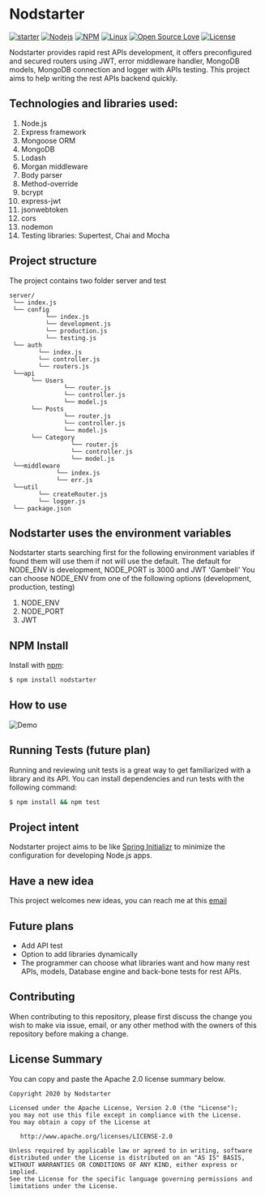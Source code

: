 # Nodstarter

[![starter](https://img.shields.io/static/v1?label=node&message=starter&color=blue&style=flat)](https://www.npmjs.com/package/nodstarter)
[![Nodejs](https://img.shields.io/static/v1?label=Node&message=js&color=orange&style=flat)](https://www.npmjs.com/package/nodstarter)
[![NPM](https://img.shields.io/static/v1?label=npm&message=6.14.2&color=pink&style=flat)](https://www.npmjs.com/package/nodstarter)
[![Linux](https://img.shields.io/static/v1?label=Linux&message=pass&color=green&style=flat)](https://www.npmjs.com/package/nodstarter)
[![Open Source Love](https://badges.frapsoft.com/os/v1/open-source.svg?v=103)](https://www.npmjs.com/package/nodstarter)
[![License](https://img.shields.io/static/v1?label=license&message=Apache2&color=tan&style=flat)](https://www.npmjs.com/package/nodstarter)

Nodstarter provides rapid rest APIs development, it offers preconfigured and secured routers using JWT, error middleware handler, MongoDB models, MongoDB connection and logger with APIs testing.
This project aims to help writing the rest APIs backend quickly.

## Technologies and libraries used:
1. Node.js
2. Express framework
3. Mongoose ORM
4. MongoDB
5. Lodash
6. Morgan middleware
7. Body parser
8. Method-override
9. bcrypt
10. express-jwt
11. jsonwebtoken
12. cors
13. nodemon
14. Testing libraries: Supertest, Chai and Mocha

## Project structure
The project contains two folder server and test

```
server/
 └── index.js
 └── config
          └── index.js
          └── development.js
          └── production.js
          └── testing.js
 └── auth
        └── index.js
        └── controller.js
        └── routers.js
 └──api
      └── Users
               └── router.js
               └── controller.js
               └── model.js
      └── Posts
               └── router.js
               └── controller.js
               └── model.js
      └── Category
                 └── router.js
                 └── controller.js
                 └── model.js
 └──middleware
             └── index.js
             └── err.js
 └──util
        └── createRouter.js
        └── logger.js
 └── package.json
```

## Nodstarter uses the environment variables

Nodstarter starts searching first for the following environment variables if found them will use them if not will use the default. The default for NODE_ENV is development, NODE_PORT is 3000 and JWT 'Gambell'
You can choose NODE_ENV from one of the following options (development, production, testing)

1. NODE_ENV
2. NODE_PORT
3. JWT

## NPM Install

Install with [npm](https://www.npmjs.com/):

```sh
$ npm install nodstarter
```

## How to use

![Demo](https://github.com/ahmadmoawad/nodstarter/raw/develop/asset/demo.gif)


## Running Tests (future plan)

Running and reviewing unit tests is a great way to get familiarized with a library and its API. You can install dependencies and run tests with the following command:

```sh
$ npm install && npm test
```


## Project intent
Nodstarter project aims to be like <a href="https://start.spring.io/">Spring Initializr</a> to minimize the configuration for developing Node.js apps.

## Have a new idea
This project welcomes new ideas, you can reach me at this <a href="mailto:ahmadmoawad2@yahoo.com">email</a>

## Future plans
- Add API test
- Option to add libraries dynamically
- The programmer can choose what libraries want and how many rest APIs, models, Database engine and back-bone tests for rest APIs.


## Contributing

When contributing to this repository, please first discuss the change you wish to make via issue,
email, or any other method with the owners of this repository before making a change. 

## License Summary

You can copy and paste the Apache 2.0 license summary below.

```
Copyright 2020 by Nodstarter

Licensed under the Apache License, Version 2.0 (the "License");
you may not use this file except in compliance with the License.
You may obtain a copy of the License at

   http://www.apache.org/licenses/LICENSE-2.0

Unless required by applicable law or agreed to in writing, software
distributed under the License is distributed on an "AS IS" BASIS,
WITHOUT WARRANTIES OR CONDITIONS OF ANY KIND, either express or implied.
See the License for the specific language governing permissions and
limitations under the License.
```

